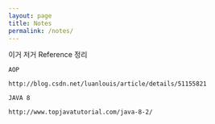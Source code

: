 ```yaml
---
layout: page
title: Notes
permalink: /notes/
---
```


이거 저거 Reference 정리


``` AOP ```

```
http://blog.csdn.net/luanlouis/article/details/51155821
```

``` JAVA 8 ```

```
http://www.topjavatutorial.com/java-8-2/
```

